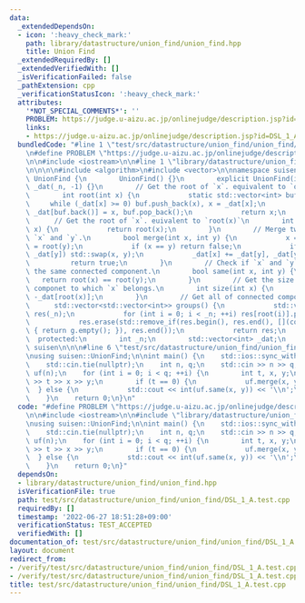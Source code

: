 ```yaml
---
data:
  _extendedDependsOn:
  - icon: ':heavy_check_mark:'
    path: library/datastructure/union_find/union_find.hpp
    title: Union Find
  _extendedRequiredBy: []
  _extendedVerifiedWith: []
  _isVerificationFailed: false
  _pathExtension: cpp
  _verificationStatusIcon: ':heavy_check_mark:'
  attributes:
    '*NOT_SPECIAL_COMMENTS*': ''
    PROBLEM: https://judge.u-aizu.ac.jp/onlinejudge/description.jsp?id=DSL_1_A
    links:
    - https://judge.u-aizu.ac.jp/onlinejudge/description.jsp?id=DSL_1_A
  bundledCode: "#line 1 \"test/src/datastructure/union_find/union_find/DSL_1_A.test.cpp\"\
    \n#define PROBLEM \"https://judge.u-aizu.ac.jp/onlinejudge/description.jsp?id=DSL_1_A\"\
    \n\n#include <iostream>\n\n#line 1 \"library/datastructure/union_find/union_find.hpp\"\
    \n\n\n\n#include <algorithm>\n#include <vector>\n\nnamespace suisen {\n    struct\
    \ UnionFind {\n        UnionFind() {}\n        explicit UnionFind(int _n) : _n(_n),\
    \ _dat(_n, -1) {}\n        // Get the root of `x`. equivalent to `operator[](x)`\n\
    \        int root(int x) {\n            static std::vector<int> buf;\n       \
    \     while (_dat[x] >= 0) buf.push_back(x), x = _dat[x];\n            while (buf.size())\
    \ _dat[buf.back()] = x, buf.pop_back();\n            return x;\n        }\n  \
    \      // Get the root of `x`. euivalent to `root(x)`\n        int operator[](int\
    \ x) {\n            return root(x);\n        }\n        // Merge two vertices\
    \ `x` and `y`.\n        bool merge(int x, int y) {\n            x = root(x), y\
    \ = root(y);\n            if (x == y) return false;\n            if (_dat[x] >\
    \ _dat[y]) std::swap(x, y);\n            _dat[x] += _dat[y], _dat[y] = x;\n  \
    \          return true;\n        }\n        // Check if `x` and `y` belongs to\
    \ the same connected component.\n        bool same(int x, int y) {\n         \
    \   return root(x) == root(y);\n        }\n        // Get the size of connected\
    \ componet to which `x` belongs.\n        int size(int x) {\n            return\
    \ -_dat[root(x)];\n        }\n        // Get all of connected components.\n  \
    \      std::vector<std::vector<int>> groups() {\n            std::vector<std::vector<int>>\
    \ res(_n);\n            for (int i = 0; i < _n; ++i) res[root(i)].push_back(i);\n\
    \            res.erase(std::remove_if(res.begin(), res.end(), [](const auto& g)\
    \ { return g.empty(); }), res.end());\n            return res;\n        }\n  \
    \  protected:\n        int _n;\n        std::vector<int> _dat;\n    };\n} // namespace\
    \ suisen\n\n\n#line 6 \"test/src/datastructure/union_find/union_find/DSL_1_A.test.cpp\"\
    \nusing suisen::UnionFind;\n\nint main() {\n    std::ios::sync_with_stdio(false);\n\
    \    std::cin.tie(nullptr);\n    int n, q;\n    std::cin >> n >> q;\n    UnionFind\
    \ uf(n);\n    for (int i = 0; i < q; ++i) {\n        int t, x, y;\n        std::cin\
    \ >> t >> x >> y;\n        if (t == 0) {\n            uf.merge(x, y);\n      \
    \  } else {\n            std::cout << int(uf.same(x, y)) << '\\n';\n        }\n\
    \    }\n    return 0;\n}\n"
  code: "#define PROBLEM \"https://judge.u-aizu.ac.jp/onlinejudge/description.jsp?id=DSL_1_A\"\
    \n\n#include <iostream>\n\n#include \"library/datastructure/union_find/union_find.hpp\"\
    \nusing suisen::UnionFind;\n\nint main() {\n    std::ios::sync_with_stdio(false);\n\
    \    std::cin.tie(nullptr);\n    int n, q;\n    std::cin >> n >> q;\n    UnionFind\
    \ uf(n);\n    for (int i = 0; i < q; ++i) {\n        int t, x, y;\n        std::cin\
    \ >> t >> x >> y;\n        if (t == 0) {\n            uf.merge(x, y);\n      \
    \  } else {\n            std::cout << int(uf.same(x, y)) << '\\n';\n        }\n\
    \    }\n    return 0;\n}"
  dependsOn:
  - library/datastructure/union_find/union_find.hpp
  isVerificationFile: true
  path: test/src/datastructure/union_find/union_find/DSL_1_A.test.cpp
  requiredBy: []
  timestamp: '2022-06-27 18:51:28+09:00'
  verificationStatus: TEST_ACCEPTED
  verifiedWith: []
documentation_of: test/src/datastructure/union_find/union_find/DSL_1_A.test.cpp
layout: document
redirect_from:
- /verify/test/src/datastructure/union_find/union_find/DSL_1_A.test.cpp
- /verify/test/src/datastructure/union_find/union_find/DSL_1_A.test.cpp.html
title: test/src/datastructure/union_find/union_find/DSL_1_A.test.cpp
---
```

